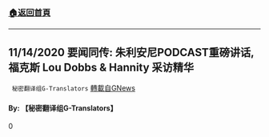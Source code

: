 ###  [:house:返回首頁](https://github.com/ourhimalayas/txt)
---

## 11/14/2020 要闻同传: 朱利安尼PODCAST重磅讲话, 福克斯 Lou Dobbs &amp; Hannity 采访精华
` 秘密翻译组G-Translators` [轉載自GNews](https://gnews.org/zh-hans/560511/)

#### **By: 【秘密翻译组G-Translators】**

0
